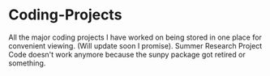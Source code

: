 # Coding-Projects
All the major coding projects I have worked on being stored in one place for convenient viewing. (Will update soon I promise). Summer Research Project Code doesn't work anymore because the sunpy package got retired or something.
